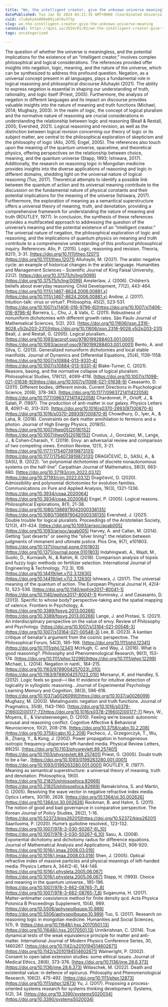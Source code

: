 ```yaml
---
title: "We, the intelligent creator, give the unknown universe meaning"
datePublished: Tue Jan 02 2024 03:21:35 GMT+0000 (Coordinated Universal Time)
cuid: clv8why4a000o09ju4l8v3ltp
slug: we-the-intelligent-creator-give-the-unknown-universe-meaning
canonical: https://quni.io/2024/01/01/we-the-intelligent-creator-give-the-unknown-universe-meaning/
tags: uncategorized

---
```


The question of whether the universe is meaningless, and the potential implications for the existence of an “intelligent creator,” involves complex philosophical and logical considerations. The references provided offer insights into negation, logic, meaning, and the nature of the universe, which can be synthesized to address this profound question. Negation, as a universal concept present in all languages, plays a fundamental role in logical reasoning and philosophical discourse Alluhaybi (2021). The ability to express negation is essential in shaping our understanding of truth, rationality, and logic itself (Priest, 2005). Furthermore, the analysis of negation in different languages and its impact on discourse provides valuable insights into the nature of meaning and truth functions (Michael, 2014; Mughazy, 2003). In the realm of logic, the concept of logical pluralism and the normative nature of reasoning are crucial considerations in understanding the relationship between logic and reasoning (Beall & Restall, 2005; Evershed, 2021). Logical reasoning and revision, as well as the distinction between logical revision concerning our theory of logic or its subject matter, are central to the philosophical exploration of skepticism and the philosophy of logic (Allo, 2015; Engel, 2005). The references also touch upon the meaning of the quantum universe, spacetime, and theoretical physics, offering perspectives on the relationship between choice, meaning, and the quantum universe (Stapp, 1993; Ishiwara, 2017). Additionally, the research on reasoning logic in Mongolian medicine provides insights into the diverse applications of reasoning and logic in different domains, shedding light on the universal nature of logical reasoning (Tuo, 2017). Theoretical attempts to identify a possible link between the quantum of action and its universal meaning contribute to the discussion on the fundamental nature of physical constants and their potential implications for the meaning of the universe (Ishiwara, 2017). Furthermore, the exploration of meaning as a semantical superstructure offers a universal theory of meaning, truth, and denotation, providing a comprehensive framework for understanding the nature of meaning and truth (ROUTLEY, 1977). In conclusion, the synthesis of these references provides a multifaceted approach to addressing the question of the universe’s meaning and the potential existence of an “intelligent creator.” The universal nature of negation, the philosophical exploration of logic and reasoning, and the implications of quantum physics on meaning and truth contribute to a comprehensive understanding of this profound philosophical inquiry. References: Allo, P. (2015). Logic, reasoning and revision. Theoria, 82(1), 3-31. [https://doi.org/10.1111/theo.12071](https://doi.org/10.1111/theo.12071) Alluhaybi, M. (2021). The arabic negative cycle: an example of historical changes in the arabic language. Humanities and Management Sciences – Scientific Journal of King Faisal University, 22(2). [https://doi.org/10.37575/h/lng/0099](https://doi.org/10.37575/h/lng/0099) Amsterlaw, J. (2006). Children’s beliefs about everyday reasoning. Child Development, 77(2), 443-464. [https://doi.org/10.1111/j.1467-8624.2006.00881.x](https://doi.org/10.1111/j.1467-8624.2006.00881.x) Andow, J. (2017). Intuition-talk: virus or virtue?. Philosophia, 45(2), 523-531. [https://doi.org/10.1007/s11406-016-9796-6](https://doi.org/10.1007/s11406-016-9796-6) Barreira, L., Chu, J., & Valls, C. (2011). Robustness of nonuniform dichotomies with different growth rates. São Paulo Journal of Mathematical Sciences, 5(2), 203. [https://doi.org/10.11606/issn.2316-9028.v5i2p203-231](https://doi.org/10.11606/issn.2316-9028.v5i2p203-231) Beall, J. and Restall, G. (2005). Logical pluralism.. [https://doi.org/10.1093/acprof:oso/9780199288403.001.0001](https://doi.org/10.1093/acprof:oso/9780199288403.001.0001) Bento, A. and Silva, C. (2013). Generalized nonuniform dichotomies and local stable manifolds. Journal of Dynamics and Differential Equations, 25(4), 1139-1158. [https://doi.org/10.1007/s10884-013-9331-4](https://doi.org/10.1007/s10884-013-9331-4) Blake-Turner, C. (2021). Reasons, basing, and the normative collapse of logical pluralism. Philosophical Studies, 178(12), 4099-4118. [https://doi.org/10.1007/s11098-021-01638-9](https://doi.org/10.1007/s11098-021-01638-9) Casasanto, D. (2011). Different bodies, different minds. Current Directions in Psychological Science, 20(6), 378-383. [https://doi.org/10.1177/0963721411422058](https://doi.org/10.1177/0963721411422058) Chardonnet, P., Orloff, J., & Salati, P. (1997). The production of anti-matter in our galaxy. Physics Letters B, 409(1-4), 313-320. [https://doi.org/10.1016/s0370-2693(97)00870-8](https://doi.org/10.1016/s0370-2693(97)00870-8) Chowdhury, D., Iyer, A., & Laha, R. (2018). Constraints on dark matter annihilation to fermions and a photon. Journal of High Energy Physics, 2018(5). [https://doi.org/10.1007/jhep05(2018)152](https://doi.org/10.1007/jhep05(2018)152) Crusius, J., Gonzalez, M., Lange, J., & Cohen‐Charash, Y. (2019). Envy: an adversarial review and comparison of two competing views. Emotion Review, 12(1), 3-21. [https://doi.org/10.1177/1754073919873131](https://doi.org/10.1177/1754073919873131) DRAGIČEVIĆ, D., SASU, A., & SASU, B. (2022). “on polynomial dichotomies of discrete nonautonomous systems on the half-line”. Carpathian Journal of Mathematics, 38(3), 663-680. [https://doi.org/10.37193/cjm.2022.03.12](https://doi.org/10.37193/cjm.2022.03.12) Dragičević, D. (2020). Admissibility and polynomial dichotomies for evolution families. Communications on Pure and Applied Analysis, 19(3), 1321-1336. [https://doi.org/10.3934/cpaa.2020064](https://doi.org/10.3934/cpaa.2020064) Engel, P. (2005). Logical reasons. Philosophical Explorations, 8(1), 21-38. [https://doi.org/10.1080/1386979042000336135](https://doi.org/10.1080/1386979042000336135) Evershed, J. (2021). Double trouble for logical pluralists. Proceedings of the Aristotelian Society, 121(3), 411-424. [https://doi.org/10.1093/arisoc/aoab005](https://doi.org/10.1093/arisoc/aoab005) Harvey, A. and Callan, M. (2014). Getting “just deserts” or seeing the “silver lining”: the relation between judgments of immanent and ultimate justice. Plos One, 9(7), e101803. [https://doi.org/10.1371/journal.pone.0101803](https://doi.org/10.1371/journal.pone.0101803) Indahingwati, A., Wajdi, M., Susilo, D., Kurniasih, N., & Rahim, R. (2018). Comparison analysis of topsis and fuzzy logic methods on fertilizer selection. International Journal of Engineering & Technology, 7(2.3), 109. [https://doi.org/10.14419/ijet.v7i2.3.12630](https://doi.org/10.14419/ijet.v7i2.3.12630) Ishiwara, J. (2017). The universal meaning of the quantum of action. The European Physical Journal H, 42(4-5), 523-536. [https://doi.org/10.1140/epjh/e2017-80041-1](https://doi.org/10.1140/epjh/e2017-80041-1) Kominsky, J. and Casasanto, D. (2013). Specific to whose body? perspective-taking and the spatial mapping of valence. Frontiers in Psychology, 4. [https://doi.org/10.3389/fpsyg.2013.00266](https://doi.org/10.3389/fpsyg.2013.00266) Lange, J. and Protasi, S. (2021). An interdisciplinary perspective on the value of envy. Review of Philosophy and Psychology. [https://doi.org/10.1007/s13164-021-00548-3](https://doi.org/10.1007/s13164-021-00548-3) Lee, B. (2023). A kantian critique of benatar’s argument from the cosmic perspective. The Philosophical Forum, 54(3), 185-198. [https://doi.org/10.1111/phil.12341](https://doi.org/10.1111/phil.12341) McHugh, C. and Way, J. (2016). What is good reasoning?. Philosophy and Phenomenological Research, 96(1), 153-174. [https://doi.org/10.1111/phpr.12299](https://doi.org/10.1111/phpr.12299) Michael, L. (2014). Negation in nanti., 184-215. [https://doi.org/10.1163/9789004257023\_010](https://doi.org/10.1163/9789004257023_010) Morsanyi, K. and Handley, S. (2012). Logic feels so good—i like it! evidence for intuitive detection of logicality in syllogistic reasoning.. Journal of Experimental Psychology Learning Memory and Cognition, 38(3), 596-616. [https://doi.org/10.1037/a0026099](https://doi.org/10.1037/a0026099) Mughazy, M. (2003). Metalinguistic negation and truth functions. Journal of Pragmatics, 35(8), 1143-1160. [https://doi.org/10.1016/s0378-2166(02)00177-7](https://doi.org/10.1016/s0378-2166(02)00177-7) Neys, W., Moyens, E., & Vansteenwegen, D. (2010). Feeling we’re biased: autonomic arousal and reasoning conflict. Cognitive Affective & Behavioral Neuroscience, 10(2), 208-216. [https://doi.org/10.3758/cabn.10.2.208](https://doi.org/10.3758/cabn.10.2.208) Pacheco, J., Grzegorczyk, T., Wu, B., Zhang, Y., & Kong, J. (2002). Power propagation in homogeneous isotropic frequency-dispersive left-handed media. Physical Review Letters, 89(25). [https://doi.org/10.1103/physrevlett.89.257401](https://doi.org/10.1103/physrevlett.89.257401) Priest, G. (2005). Doubt truth to be a liar.. [https://doi.org/10.1093/0199263280.001.0001](https://doi.org/10.1093/0199263280.001.0001) ROUTLEY, R. (1977). Meaning as semantical superstructure: a universal theory of meaning, truth and denotation. Philosophica, 19(0). [https://doi.org/10.21825/philosophica.82669](https://doi.org/10.21825/philosophica.82669) Ramakrishna, S. and Martin, O. (2005). Resolving the wave vector in negative refractive index media. Optics Letters, 30(19), 2626. [https://doi.org/10.1364/ol.30.002626](https://doi.org/10.1364/ol.30.002626) Rockman, B. and Hahm, S. (2011). The notion of good and bad governance in comparative perspective. The Korean Journal of Policy Studies, 26(2), 1-16. [https://doi.org/10.52372/kjps26201](https://doi.org/10.52372/kjps26201) Saariluoma, P. (2020). Hume’s guillotine resolved., 123-132. [https://doi.org/10.1007/978-3-030-50267-6\_10](https://doi.org/10.1007/978-3-030-50267-6_10) Sasu, A. (2008). Exponential dichotomy and dichotomy radius for difference equations. Journal of Mathematical Analysis and Applications, 344(2), 906-920. [https://doi.org/10.1016/j.jmaa.2008.03.019](https://doi.org/10.1016/j.jmaa.2008.03.019) Shen, J. (2005). Optical refractive index of massive particles and physical meanings of left-handed media. Physics Letters A, 344(2-4), 144-148. [https://doi.org/10.1016/j.physleta.2005.06.067](https://doi.org/10.1016/j.physleta.2005.06.067) Stapp, H. (1993). Choice and meaning in the quantum universe., 185-196. [https://doi.org/10.1007/978-3-662-08765-7\_8](https://doi.org/10.1007/978-3-662-08765-7_8) Suganuma, H. (2017). Matter–antimatter coexistence method for finite density qcd. Acta Physica Polonica B Proceedings Supplement, 10(4), 989. [https://doi.org/10.5506/aphyspolbsupp.10.989](https://doi.org/10.5506/aphyspolbsupp.10.989) Tuo, S. (2017). Research on reasoning logic in mongolian medicine. Humanities and Social Sciences, 5(1), 9. [https://doi.org/10.11648/j.hss.20170501.13](https://doi.org/10.11648/j.hss.20170501.13) Unnikrishnan, C. (2014). True dynamical tests of the weak equivalence principle for matter and anti-matter. International Journal of Modern Physics Conference Series, 30, 1460267. [https://doi.org/10.1142/s2010194514602671](https://doi.org/10.1142/s2010194514602671) Wainwright, P. (2002). Consent to open label extension studies: some ethical issues. Journal of Medical Ethics, 28(6), 373-376. [https://doi.org/10.1136/jme.28.6.373](https://doi.org/10.1136/jme.28.6.373) Willaschek, M. (2022). Death and existential value: in defence of epicurus. Philosophy and Phenomenological Research, 106(2), 475-492. [https://doi.org/10.1111/phpr.12873](https://doi.org/10.1111/phpr.12873) Yu, J. (2017). Proposing a process-oriented systems research for systems thinking development. Systems, 5(2), 34. [https://doi.org/10.3390/systems5020034](https://doi.org/10.3390/systems5020034)